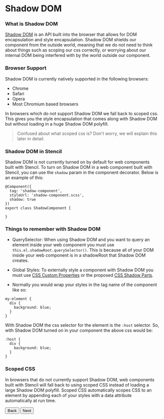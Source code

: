 # Shadow DOM

### What is Shadow DOM

[Shadow DOM](https://developers.google.com/web/fundamentals/web-components/shadowdom) is an API built into the browser that allows for DOM encapsulation and style encapsulation. Shadow DOM shields our component from the outside world, meaning that we do not need to think about things such as scoping our css correctly, or worrying about our internal DOM being interfered with by the world outside our component.

### Browser Support

Shadow DOM is currently natively supported in the following browsers:

- Chrome
- Safari
- Opera
- Most Chromium based browsers

In browsers which do not support Shadow DOM we fall back to scoped css. This gives you the style encapsulation that comes along with Shadow DOM but without loading in a huge Shadow DOM polyfill.

> Confused about what scoped css is? Don't worry, we will explain this later in detail.

### Shadow DOM in Stencil

Shadow DOM is not currently turned on by default for web components built with Stencil. To turn on Shadow DOM in a web component built with Stencil, you can use the `shadow` param in the component decorator. Below is an example of this:

```
@Component({
  tag: 'shadow-component',
  styleUrl: 'shadow-component.scss',
  shadow: true
})
export class ShadowComponent {

}
```

### Things to remember with Shadow DOM

- QuerySelector: When using Shadow DOM and you want to query an element inside your web component you must use `this.el.shadowRoot.querySelector()`. This is because all of your DOM inside your web component is in a shadowRoot that Shadow DOM creates.

- Global Styles: To externally style a component with Shadow DOM you must use [CSS Custom Properties](https://developer.mozilla.org/en-US/docs/Web/CSS/Using_CSS_variables) or the proposed [CSS Shadow Parts](https://meowni.ca/posts/part-theme-explainer/).

- Normally you would wrap your styles in the tag name of the component like so:

```
my-element {
  div {
    background: blue;
  }
}
```

With Shadow DOM the css selector for the element is the `:host` selector. So, with Shadow DOM turned on in your component the above css would be:

```
:host {
  div {
    background: blue;
  }
}
```

### Scoped CSS

In browsers that do not currently support Shadow DOM, web components built with Stencil will fall back to using scoped CSS instead of loading a large Shadow DOM polyfill. Scoped CSS automatically scopes CSS to an element by appending each of your styles with a data attribute automatically at run time. 

<stencil-route-link url="/docs/service-workers" router="#router" custom="true">
  <button class="pull-left btn btn--secondary">
    Back
  </button>
</stencil-route-link>

<stencil-route-link url="/docs/distribution" custom="true">
  <button class="pull-right btn btn--primary">
    Next
  </button>
</stencil-route-link>
